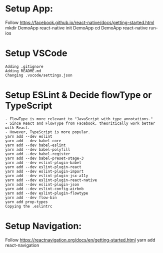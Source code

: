 # Setup App:
Follow https://facebook.github.io/react-native/docs/getting-started.html
    mkdir DemoApp
    react-native init DemoApp
    cd DemoApp
    react-native run-ios

# Setup VSCode
    Adding .gitignore
    Adding README.md
    Changing .vscode/settings.json

# Setup ESLint & Decide flowType or TypeScript
    - FlowType is more relevant to "JavaScript with type annotations."
    - Since React and FlowType from Facebook, theoritically work better with React.
    - However, TypeScript is more popular.
    yarn add --dev eslint
    yarn add --dev babel-core
    yarn add --dev babel-eslint
    yarn add --dev babel-polyfill
    yarn add --dev babel-register
    yarn add --dev babel-preset-stage-3
    yarn add --dev eslint-plugin-babel
    yarn add --dev eslint-plugin-react
    yarn add --dev eslint-plugin-import
    yarn add --dev eslint-plugin-jsx-a11y
    yarn add --dev eslint-plugin-react-native
    yarn add --dev eslint-plugin-json
    yarn add --dev eslint-config-airbnb
    yarn add --dev eslint-plugin-flowtype
    yarn add --dev flow-bin
    yarn add prop-types
    Copying the .eslintrc

# Setup Navigation:
Follow https://reactnavigation.org/docs/en/getting-started.html
    yarn add react-navigation


